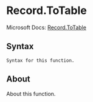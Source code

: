 ---
---

# Record.ToTable

Microsoft Docs: [Record.ToTable](https://docs.microsoft.com/en-us/powerquery-m/record-totable)

## Syntax

```powerquery-m
Syntax for this function.
```

## About

About this function.

